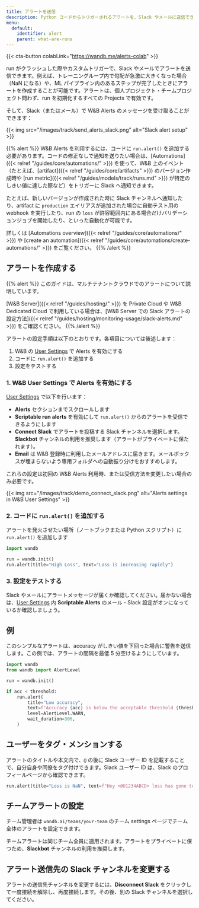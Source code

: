 ```yaml
---
title: アラートを送信
description: Python コードからトリガーされるアラートを、Slack やメールに送信できます
menu:
  default:
    identifier: alert
    parent: what-are-runs
---
```


{{< cta-button colabLink="https://wandb.me/alerts-colab" >}}

run がクラッシュした際やカスタムトリガーで、Slack やメールでアラートを送信できます。例えば、トレーニングループ内で勾配が急激に大きくなった場合（NaN になる）や、ML パイプライン内のあるステップが完了したときにアラートを作成することが可能です。アラートは、個人プロジェクト・チームプロジェクト問わず、run を初期化するすべての Projects で有効です。

そして、Slack（またはメール）で W&B Alerts のメッセージを受け取ることができます：

{{< img src="/images/track/send_alerts_slack.png" alt="Slack alert setup" >}}

{{% alert %}}
W&B Alerts を利用するには、コードに `run.alert()` を追加する必要があります。コードの修正なしで通知を送りたい場合は、[Automations]({{< relref "/guides/core/automations/" >}}) を使って、W&B 上のイベント（たとえば、[artifact]({{< relref "/guides/core/artifacts" >}}) のバージョン作成時や [run metric]({{< relref "/guides/models/track/runs.md" >}}) が特定のしきい値に達した際など）をトリガーに Slack へ通知できます。

たとえば、新しいバージョンが作成された時に Slack チャンネルへ通知したり、artifact に `production` エイリアスが追加された場合に自動テスト用の webhook を実行したり、run の `loss` が許容範囲内にある場合だけバリデーションジョブを開始したり、といった自動化が可能です。

詳しくは [Automations overview]({{< relref "/guides/core/automations/" >}}) や [create an automation]({{< relref "/guides/core/automations/create-automations/" >}}) をご覧ください。
{{% /alert %}}


## アラートを作成する

{{% alert %}}
このガイドは、マルチテナントクラウドでのアラートについて説明しています。

[W&B Server]({{< relref "/guides/hosting/" >}}) を Private Cloud や W&B Dedicated Cloud で利用している場合は、[W&B Server での Slack アラートの設定方法]({{< relref "/guides/hosting/monitoring-usage/slack-alerts.md" >}}) をご確認ください。
{{% /alert %}}

アラートの設定手順は以下のとおりです。各項目については後述します：

1. W&B の [User Settings](https://wandb.ai/settings) で Alerts を有効にする
2. コードに `run.alert()` を追加する
3. 設定をテストする

### 1. W&B User Settings で Alerts を有効にする

[User Settings](https://wandb.ai/settings) で以下を行います：

* **Alerts** セクションまでスクロールします
* **Scriptable run alerts** を有効にして `run.alert()` からのアラートを受信できるようにします
* **Connect Slack** でアラートを投稿する Slack チャンネルを選択します。**Slackbot** チャンネルの利用を推奨します（アラートがプライベートに保たれます）。
* **Email** は W&B 登録時に利用したメールアドレスに届きます。メールボックスが埋まらないよう専用フォルダへの自動振り分けをおすすめします。

これらの設定は初回の W&B Alerts 利用時、または受信方法を変更したい場合のみ必要です。

{{< img src="/images/track/demo_connect_slack.png" alt="Alerts settings in W&B User Settings" >}}

### 2. コードに `run.alert()` を追加する

アラートを発火させたい場所（ノートブックまたは Python スクリプト）に `run.alert()` を追加します

```python
import wandb

run = wandb.init()
run.alert(title="High Loss", text="Loss is increasing rapidly")
```

### 3. 設定をテストする

Slack やメールにアラートメッセージが届くか確認してください。届かない場合は、[User Settings](https://wandb.ai/settings) 内 **Scriptable Alerts** のメール・Slack 設定がオンになっているか確認しましょう。

## 例

このシンプルなアラートは、accuracy がしきい値を下回った場合に警告を送信します。この例では、アラートの間隔を最低 5 分空けるようにしています。

```python
import wandb
from wandb import AlertLevel

run = wandb.init()

if acc < threshold:
    run.alert(
        title="Low accuracy",
        text=f"Accuracy {acc} is below the acceptable threshold {threshold}",
        level=AlertLevel.WARN,
        wait_duration=300,
    )
```


## ユーザーをタグ・メンションする

アラートのタイトルや本文内で、`@` の後に Slack ユーザー ID を記載することで、自分自身や同僚をタグ付けできます。Slack ユーザー ID は、Slack のプロフィールページから確認できます。

```python
run.alert(title="Loss is NaN", text=f"Hey <@U1234ABCD> loss has gone to NaN")
```

## チームアラートの設定

チーム管理者は `wandb.ai/teams/your-team` のチーム settings ページでチーム全体のアラートを設定できます。

チームアラートは同じチーム全員に適用されます。アラートをプライベートに保つため、**Slackbot** チャンネルの利用を推奨します。

## アラート送信先の Slack チャンネルを変更する

アラートの送信先チャンネルを変更するには、**Disconnect Slack** をクリックして一度接続を解除し、再度接続します。その後、別の Slack チャンネルを選択してください。
